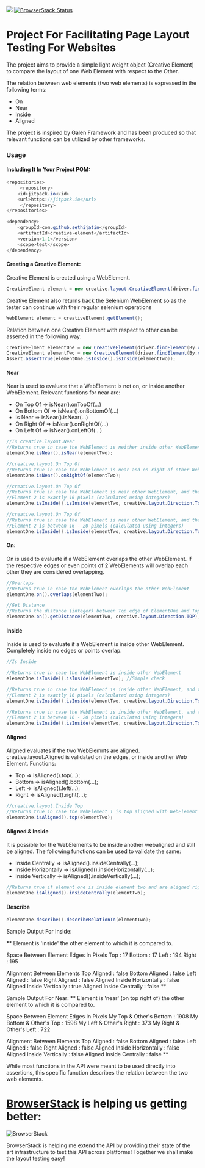 [![](https://jitpack.io/v/sethijatin/creative-element.svg)](https://jitpack.io/#sethijatin/creative-element) [![BrowserStack Status](https://www.browserstack.com/automate/badge.svg?badge_key=<badge_key>)](https://www.browserstack.com/automate/public-build/<badge_key>)

# Project For Facilitating Page Layout Testing For Websites
The project aims to provide a simple light weight object (Creative Element) to compare the layout of one Web Element with respect to the Other.

The relation between web elements (two web elements) is expressed in the following terms:
* On
* Near
* Inside
* Aligned

The project is inspired by Galen Framework and has been produced so that relevant functions can be utilized by other frameworks.

### Usage

#### Including It In Your Project POM:

```java
<repositories>
     <repository>
	<id>jitpack.io</id>
	<url>https://jitpack.io</url>
     </repository>
</repositories>

<dependency>
    <groupId>com.github.sethijatin</groupId>
    <artifactId>creative-element</artifactId>
    <version>1.1</version>
    <scope>test</scope>
</dependency>
```

#### Creating a Creative Element:

Creative Element is created using a WebElement. 
```java
CreativeElment element = new creative.layout.CreativeElement(driver.findElement(By.cssSelector(...)));
```

Creative Element also returns back the Selenium WebElement so as the tester can continue with their regular selenium operations

```java
WebElement element = creativeElement.getElement();
```

Relation between one Creative Element with respect to other can be asserted in the following way:
```java
CreativeElment elementOne = new CreativeElement(driver.findElement(By.cssSelector(...)));
CreativeElment elementTwo = new CreativeElement(driver.findElement(By.cssSelector(...)));
Assert.assertTrue(elementOne.isInside().isInside(elementTwo));
```

#### Near

Near is used to evaluate that a WebElement is not on, or inside another WebElement. Relevant functions for near are:

* On Top Of => isNear().onTopOf(...)
* On Bottom Of => isNear().onBottomOf(...)
* Is Near => isNear().isNear(...)
* On Right Of => isNear().onRightOf(...)
* On Left Of => isNear().onLeftOf(...)

```java
//Is creative.layout.Near
//Returns true in case the WebElement is neither inside other WebElement, nor on the other WebElement
elementOne.isNear().isNear(elementTwo);

//creative.layout.On Top Of
//Returns true in case the WebElement is near and on right of other WebElement
elementOne.isNear().onRightOf(elementTwo);

//creative.layout.On Top Of
//Returns true in case the WebElement is near other WebElement, and the distance between the Top Edge of Element 1, and Top Edge of
//Element 2 is exactly 16 pixels (calculated using integers)
elementOne.isInside().isInside(elementTwo, creative.layout.Direction.Top, 16);

//creative.layout.On Top Of
//Returns true in case the WebElement is near other WebElement, and the distance between the Top Edge of Element 1, and Top Edge of
//Element 2 is between 16 - 20 pixels (calculated using integers)
elementOne.isInside().isInside(elementTwo, creative.layout.Direction.Top, 16, 20);
```

#### On:

On is used to evaluate if a WebElement overlaps the other WebElement. If the respective edges or even points of 2 WebElements will overlap each other they are considered overlapping.

```java
//Overlaps
//Returns true in case the WebElement overlaps the other WebElement
elementOne.on().overlaps(elementTwo);

//Get Distance
//Returns the distance (integer) between Top edge of ElementOne and Top Edge of ElementTwo
elementOne.on().getDistance(elementTwo, creative.layout.Direction.TOP);
```

#### Inside

Inside is used to evaluate if a WebElement is inside other WebElement. Completely inside no edges or points overlap.


```java
//Is Inside

//Returns true in case the WebElement is inside other WebElement
elementOne.isInside().isInside(elementTwo); //Simple check

//Returns true in case the WebElement is inside other WebElement, and the distance between the Top Edge of Element 1, and Top Edge of
//Element 2 is exactly 16 pixels (calculated using integers)
elementOne.isInside().isInside(elementTwo, creative.layout.Direction.Top, 16);

//Returns true in case the WebElement is inside other WebElement, and the distance between the Top Edge of Element 1, and Top Edge of
//Element 2 is between 16 - 20 pixels (calculated using integers)
elementOne.isInside().isInside(elementTwo, creative.layout.Direction.Top, 16, 20);

```

#### Aligned

Aligned evaluates if the two WebElemnts are aligned. creative.layout.Aligned is validated on the edges, or inside another Web Element. Functions:

* Top => isAligned().top(...); 
* Bottom => isAligned().bottom(...); 
* Left => isAligned().left(...); 
* Right => isAligned().right(...); 

```java
//creative.layout.Inside Top
//Returns true in case the WebElement 1 is top aligned with WebElement 2
elementOne.isAligned().top(elementTwo);
```


#### Aligned & Inside

It is possible for the WebElements to be inside another webaligned and still be aligned. The following functions can be used to validate the same:

* Inside Centrally => isAligned().insideCentrally(...);
* Inside Horizontally => isAligned().insideHorizontally(...);
* Inside Vertically => isAligned().insideVertically(...);


```java
//Returns true if element one is inside element two and are aligned right in the center (vertically & horizontally).
elementOne.isAligned().insideCentrally(elementTwo);
```

#### Describe

```java
elementOne.describe().describeRelationTo(elementTwo);
```

Sample Output For Inside:

**
 Element is 'inside' the other element to which it is compared to.

 Space Between Element Edges In Pixels
 Top    : 17
 Bottom : 17
 Left   : 194
 Right  : 195

 Alignment Between Elements
 Top Aligned : false
 Bottom Aligned : false
 Left Aligned : false
 Right Aligned : false
 Aligned Inside Horizontally : false
 Aligned Inside Vertically : true
 Aligned Inside Centrally : false
**

Sample Output For Near:
**
 Element is 'near' (on top right of) the other element to which it is compared to.

 Space Between Element Edges In Pixels
 My Top & Other's Bottom : 1908
 My Bottom & Other's Top : 1598
 My Left & Other's Right : 373
 My Right & Other's Left : 722

 Alignment Between Elements
 Top Aligned : false
 Bottom Aligned : false
 Left Aligned : false
 Right Aligned : false
 Aligned Inside Horizontally : false
 Aligned Inside Vertically : false
 Aligned Inside Centrally : false
**

While most functions in the API were meant to be used directly into assertions, this specific function describes the relation between the two web elements.

# [BrowserStack](https://www.browserstack.com/start) is helping us getting better: 

![BrowserStack](https://p14.zdusercontent.com/attachment/1015988/hxDtNi8gxI27nLO5m43ndVg9N?token=eyJhbGciOiJkaXIiLCJlbmMiOiJBMTI4Q0JDLUhTMjU2In0..ot6K_8FSCBR-oYA2iznsqQ.VStaRsy4BeXxR5LrcUDVZFCQN0226yJK_bkaevuOBLhi78I8jN9FcVRtip7yLpHucBKIlzeChpm9cYpRn5MBRhRunqrzUIu_uh5tfxAcZhIm5eP334OLdqm_H1oqa4V59r284kj0o5rMrRrK_ECz689ovD0HDqM5ms-Z8OgehavA7nh3rAirhbv0lM4AuHdJytyvYTZXN9D0grOb-BtFnMi7Ksm0T8_vKOcokYfBrMafL1N_hyu22Zzoq9Uj2Plfhw3fXyxKVaq7F7nB3NANPQwxh3p3Ntcn7uSqAeRfgBw.5CsEbEljNlc1SmVVlV3r0A)

BrowserStack is helping me extend the API by providing their state of the art infrastructure to test this API across platforms! Together we shall make the layout testing easy!
